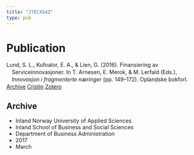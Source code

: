 ```yaml
---
title: "J7ECXG4Z"
type: pub
---
```

<h1>Publication</h1>
<article id="csl-bib-container-J7ECXG4Z" class="csl-bib-container">
  <div class="csl-bib-body" style="line-height: 1.35; padding-left: 1em; text-indent:-1em;">
  <div class="csl-entry">Lund, S. L., Kufoalor, E. A., &amp; Lien, G. (2016). Finansiering av Serviceinnovasjoner. In T. Arnesen, E. Merok, &amp; M. Lerfald (Eds.), <i>Innovasjon i fragmenterte n&#xE6;ringer</i> (pp. 149&#x2013;172). Oplandske bokforl.</div>
</div>
  <div class="csl-bib-buttons">
    <a href="#taxonomy-article-J7ECXG4Z" class="csl-bib-button">Archive</a>
    <a href="https://app.cristin.no/results/show.jsf?id=1455097" alt="Cristin URL" class="csl-bib-button">Cristin</a>
    <a href="http://zotero.org/groups/5402882/items/J7ECXG4Z" alt="Zotero URL" class="csl-bib-button">Zotero</a>
  </div>
  <div id="csl-bib-meta-container-J7ECXG4Z"></div>
</article>
<div id="csl-bib-meta-J7ECXG4Z" class="csl-bib-meta">
  <article id="taxonomy-article-J7ECXG4Z" class="taxonomy-article">
    <h1>Archive</h1>
    <ul>
      <li>Inland Norway University of Applied Sciences</li>
      <li>Inland School of Business and Social Sciences</li>
      <li>Department of Business Administration</li>
      <li>2017</li>
      <li>March</li>
    </ul>
  </article>
</div>
